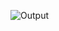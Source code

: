 ![Output](https://github.com/Sanket3108/Social-Media-Marketing/assets/145036099/4b28d112-800e-45ab-b02c-92051a1253bd)

